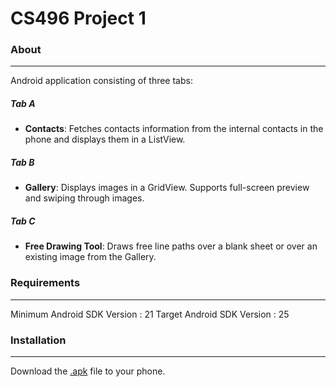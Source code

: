 # CS496 Project 1

### About
---------------------------
Android application consisting of three tabs:
##### Tab A
- **Contacts**: Fetches contacts information from the internal contacts in the phone and  displays them in a ListView.
##### Tab B
- **Gallery**: Displays images in a GridView. Supports full-screen preview and swiping through images.
##### Tab C
- **Free Drawing Tool**: Draws free line paths over a blank sheet or over an existing image from the Gallery.

### Requirements
---------------------------
Minimum Android SDK Version : 21
Target Android SDK Version : 25

### Installation
---------------------------
Download the [.apk](sparcs.org/~chocho/) file to your phone.